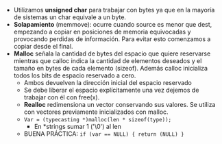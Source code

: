 - Utilizamos **unsigned char** para trabajar con bytes ya que en la mayoría de sistemas un char equivale a un byte. 
- **Solapamiento** (memmove): ocurre cuando source es menor que dest, empezando a copiar en posiciones de memoria equivocadas y provocando perdidas de información. Para evitar esto comenzamos a copiar desde el final.  
- **Malloc** señala la cantidad de bytes del espacio que quiere reservarse mientras que calloc indica la cantidad de elementos deseados y el tamaño en bytes de cada elemento (sizeof). Además calloc inicializa todos los bits de espacio reservado a cero.  
    - Ambos devuelven la dirección inicial del espacio reservado 
    - Se debe liberar el espacio explícitamente una vez dejemos de trabajar con él con free(x). 
    - **Realloc** redimensiona un vector conservando sus valores. Se utiliza con vectores previamente inicializados con malloc. 
    - `Var = (typecasting *)malloc(len * sizeof(type));`
        - En *strings sumar 1 ('\0') al len 
    - BUENA PRÁCTICA: `if (var == NULL) { return (NULL) }` 


